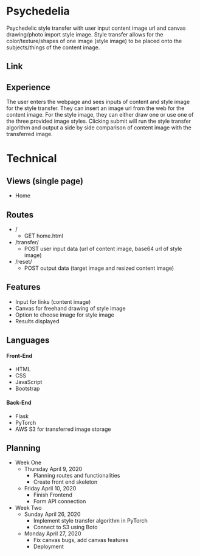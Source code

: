 # Psychedelia
Psychedelic style transfer with user input content image url and canvas drawing/photo import style image.
Style transfer allows for the color/texture/shapes of one image (style image) to be placed onto the subjects/things of the content image.

## Link



## Experience
The user enters the webpage and sees inputs of content and style image for the style transfer. They can insert an image url from the web for the content image. For the style image, they can either draw one or use one of the three provided image styles.
Clicking submit will run the style transfer algorithm and output a side by side comparison of content image with the transferred image.

# Technical
## Views (single page)
- Home 

## Routes
- /
  - GET home.html
- /transfer/
  - POST user input data (url of content image, base64 url of style image)
- /reset/
  - POST output data (target image and resized content image)

## Features
- Input for links (content image)
- Canvas for freehand drawing of style image
- Option to choose image for style image
- Results displayed

## Languages

#### Front-End
* HTML
* CSS
* JavaScript
* Bootstrap

#### Back-End
* Flask
* PyTorch
* AWS S3 for transferred image storage

## Planning
- Week One
  - Thursday April 9, 2020
    - Planning routes and functionalities
    - Create front end skeleton
  - Friday April 10, 2020
    - Finish Frontend
    - Form API connection
- Week Two
  - Sunday April 26, 2020
    - Implement style transfer algorithm in PyTorch
    - Connect to S3 using Boto
  - Monday April 27, 2020
    - Fix canvas bugs, add canvas features
    - Deployment
  
  
